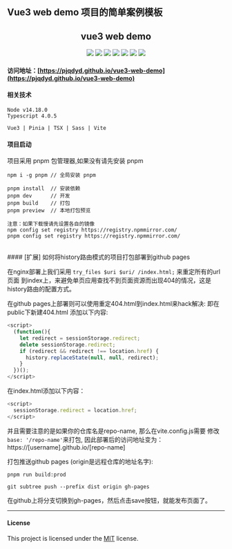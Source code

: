 
## Vue3 web demo 项目的简单案例模板

<h2 align="middle">vue3 web demo</h2>
<p align="middle">
    <img src="https://badgen.net/badge/vue/3.2.25/2dd160/"/>
    <img src="https://badgen.net/badge/vite/2.7.2/5dadfe/"/>
    <img src="https://badgen.net/badge/language/typescript/cyan"/>
    <img src="https://badgen.net/badge/package/pnpm/blue"/>
    <img src="https://badgen.net/badge/license/MIT/green"/>
    <img src="https://badgen.net/badge/contributors/1/blue"/>
    <img src="https://badgen.net/badge/package size/119kb/blue"/>
</p>

#### 访问地址：[https://pjqdyd.github.io/vue3-web-demo](https://pjqdyd.github.io/vue3-web-demo)

#### 相关技术
```
Node v14.18.0
Typescript 4.0.5

Vue3 | Pinia | TSX | Sass | Vite
```

#### 项目启动
项目采用 pnpm 包管理器,如果没有请先安装 pnpm
```npm
npm i -g pnpm // 全局安装 pnpm

pnpm install  // 安装依赖
pnpm dev      // 开发
pnpm build    // 打包
pnpm preview  // 本地打包预览

注意：如果下载慢请先设置各自的镜像
npm config set registry https://registry.npmmirror.com/
pnpm config set registry https://registry.npmmirror.com/
```
<br/>
#### [扩展] 如何将history路由模式的项目打包部署到github pages

在nginx部署上我们采用 `try_files $uri $uri/ /index.html;` 来重定所有的url页面
到index上，来避免单页应用查找不到页面资源而出现404的情况，这是history路由的配置方式。

在github pages上部署则可以使用重定404.html到index.html来hack解决:
即在public下新建404.html 添加以下内容:
```javascript
<script>
  (function(){
    let redirect = sessionStorage.redirect;
    delete sessionStorage.redirect;
    if (redirect && redirect !== location.href) {
      history.replaceState(null, null, redirect);
    }
  })();
</script>
```

在index.html添加以下内容：
```javascript
<script>
  sessionStorage.redirect = location.href;
</script>
```
并且需要注意的是如果你的仓库名是repo-name, 那么在vite.config.js需要
修改`base: '/repo-name'`来打包,
因此部署后的访问地址变为：https://[username].github.io/[repo-name]

打包推送github pages (origin是远程仓库的地址名字):
```
pnpm run build:prod

git subtree push --prefix dist origin gh-pages
```
在github上将分支切换到gh-pages，然后点击save按钮，就能发布页面了。

---
#### License
This project is licensed under the [MIT](https://github.com/pjqdyd/vue3-web-demo/blob/master/LICENSE) license.
